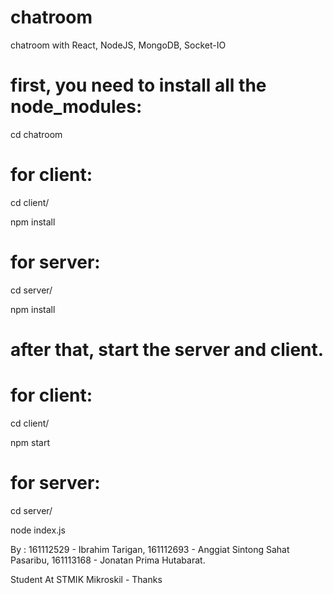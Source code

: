 # chatroom
chatroom with React, NodeJS, MongoDB, Socket-IO

# first, you need to install all the node_modules:
cd chatroom

# for client:
cd client/

npm install

# for server:
cd server/

npm install

# after that, start the server and client.

# for client:
cd client/

npm start

# for server:
cd server/

node index.js


By :
161112529 - Ibrahim Tarigan,
161112693 - Anggiat Sintong Sahat Pasaribu,
161113168 - Jonatan Prima Hutabarat.

Student At STMIK Mikroskil -
Thanks
